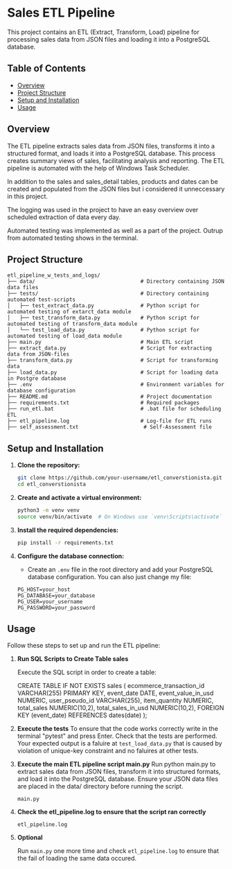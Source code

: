 # Sales ETL Pipeline

This project contains an ETL (Extract, Transform, Load) pipeline for processing sales data from JSON files and loading it into a PostgreSQL database.

## Table of Contents

- [Overview](#overview)
- [Project Structure](#project-structure)
- [Setup and Installation](#setup-and-installation)
- [Usage](#usage)

## Overview

The ETL pipeline extracts sales data from JSON files, transforms it into a structured format, and loads it into a PostgreSQL database. This process creates summary views of sales, facilitating analysis and reporting. The ETL pipeline is automated with the help of Windows Task Scheduler.

In addition to the sales and sales_detail tables, products and dates can be created and populated from the JSON files but i considered it unneccessary in this project.

The logging was used in the project to have an easy overview over scheduled extraction of data every day. 

Automated testing was implemented as well as a part of the project. Outrup from automated testing shows in the terminal. 

## Project Structure

```plaintext
etl_pipeline_w_tests_and_logs/
├── data/                                  # Directory containing JSON data files
├── tests/                                 # Directory containing automated test-scripts
│   ├── test_extract_data.py               # Python script for automated testing of extarct_data module
│   ├── test_transform_data.py             # Python script for automated testing of transform_data module
│   └── test_load_data.py                  # Python script for automated testing of load_data module
├── main.py                                # Main ETL script
├── extract_data.py                        # Script for extracting data from JSON-files
├── transform_data.py                      # Script for transforming data 
├── load_data.py                           # Script for loading data in Postgre database
├── .env                                   # Environment variables for database configuration
├── README.md                              # Project documentation
├── requirements.txt                       # Required packages
├── run_etl.bat                            # .bat file for scheduling ETL
├── etl_pipeline.log                       # Log-file for ETL runs
├── self_assessment.txt                     # Self-Assessment file
```

## Setup and Installation

1. **Clone the repository:**
    ```bash
    git clone https://github.com/your-username/etl_converstionista.git
    cd etl_converstionista
    ```

2. **Create and activate a virtual environment:**
    ```bash
    python3 -m venv venv
    source venv/bin/activate  # On Windows use `venv\Scripts\activate`
    ```

3. **Install the required dependencies:**
    ```bash
    pip install -r requirements.txt
    ```

4. **Configure the database connection:**
    - Create an `.env` file in the root directory and add your PostgreSQL database configuration. You can also just change my file:
    ```
    PG_HOST=your_host
    PG_DATABASE=your_database
    PG_USER=your_username
    PG_PASSWORD=your_password
    ```

## Usage

Follow these steps to set up and run the ETL pipeline:

1. **Run SQL Scripts to Create Table sales**

   Execute the SQL script in order to create a table: 

   CREATE TABLE IF NOT EXISTS sales (
    ecommerce_transaction_id VARCHAR(255) PRIMARY KEY,
    event_date DATE,
    event_value_in_usd NUMERIC,
    user_pseudo_id VARCHAR(255),
    item_quantity NUMERIC,
    total_sales NUMERIC(10,2),
    total_sales_in_usd NUMERIC(10,2),
    FOREIGN KEY (event_date) REFERENCES dates(date)
);

2. **Execute the tests**
   To ensure that the code works correctly write in the terminal "pytest" and press Enter. Check that the tests are performed. Your expected output is a faluire at `test_load_data.py` that is caused by violation of unique-key constraint and no faluires at other tests. 

3. **Execute the main ETL pipeline script main.py**
   Run python main.py to extract sales data from JSON files, transform it into structured formats, and load it into the PostgreSQL database. Ensure your JSON data files are placed in the data/ directory before running the script.

   `main.py`

3. **Check the etl_pipeline.log to ensure that the script ran correctly**

   `etl_pipeline.log`

4. **Optional** 
   
   Run `main.py` one more time and check `etl_pipeline.log` to ensure that the fail of loading the same data occured. 